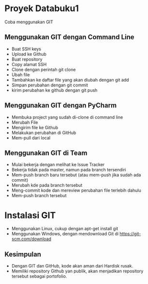 # Proyek Databuku1
Coba menggunakan GIT

## Menggunakan GIT dengan Command Line
- Buat SSH keys
- Upload ke Github
- Buat repository
- Copy alamat SSH
- Clone dengan perintah git clone <alamat ssh>
- Ubah file
- Tambahkan ke daftar file yang akan diubah dengan git add
- Simpan perubahan dengan git commit
- kirim perubahan ke github dengan git push

## Menggunakan GIT dengan PyCharm
- Membuka project yang sudah di-clone di command line
- Merubah File
- Mengirim file ke Github
- Melakukan perubahan di GitHub
- Mem-pull dari local

## Menggunakan GIT di Team
- Mulai bekerja dengan melihat ke Issue Tracker
- Bekerja tidak pada master, namun pada branch tersendiri
- Mem-push branch baru tersebut (atau mem-push jika sudah ada commit)
- Merubah kde pada branch tersebut
- Meng-commit kode dan mereview perubahan file terlebih dahulu
- Mem-push branch tersebut
# Instalasi GIT
- Menggunakan Linux, cukup dengan apt-get install git
- Menggunakan Windows, dengan mendownload Git di https://git-scm.com/download

## Kesimpulan
- Dengan GIT dan GitHub, kode akan aman dari Hardisk rusak.
- Memiliki repository Github yan publik, akan menjadikan repository tersebut sebagai portofolio.


